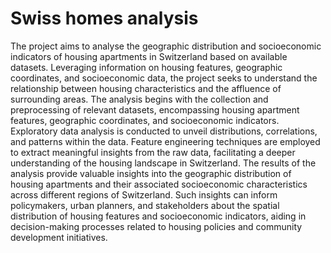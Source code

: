 # Swiss homes analysis
The project aims to analyse the geographic distribution and 
socioeconomic indicators of housing apartments in Switzerland based on 
available datasets. Leveraging information on housing features, 
geographic coordinates, and socioeconomic data, the project seeks to 
understand the relationship between housing characteristics and the 
affluence of surrounding areas.
The analysis begins with the collection and preprocessing of relevant 
datasets, encompassing housing apartment features, geographic 
coordinates, and socioeconomic indicators. Exploratory data analysis is 
conducted to unveil distributions, correlations, and patterns within the 
data. Feature engineering techniques are employed to extract meaningful 
insights from the raw data, facilitating a deeper understanding of the 
housing landscape in Switzerland.
The results of the analysis provide valuable insights into the geographic 
distribution of housing apartments and their associated socioeconomic 
characteristics across different regions of Switzerland. Such insights can 
inform policymakers, urban planners, and stakeholders about the spatial 
distribution of housing features and socioeconomic indicators, aiding in 
decision-making processes related to housing policies and community 
development initiatives.
